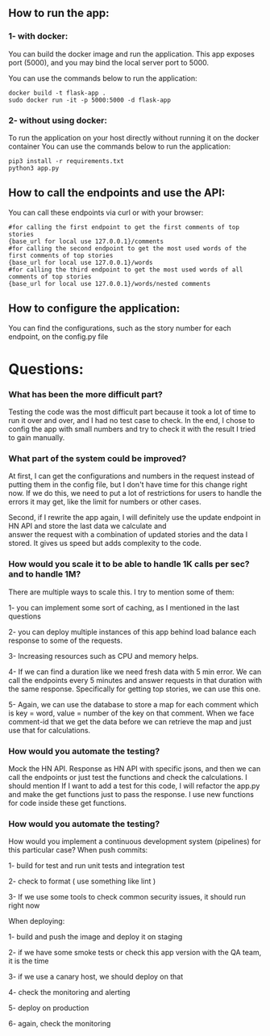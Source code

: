 ## How to run the app:

### 1-  with docker:
You can build the docker image and run the application.
This app exposes port (5000), and you may bind the local server
port to 5000.

You can use the commands below to run the application:
```
docker build -t flask-app .
sudo docker run -it -p 5000:5000 -d flask-app
```

### 2-  without using docker:
To run the application on your host directly without running it on the docker container
You can use the commands below to run the application:
```
pip3 install -r requirements.txt
python3 app.py
```


## How to call the endpoints and use the API:

You can call these endpoints via curl or with your browser:

```
#for calling the first endpoint to get the first comments of top stories
{base_url for local use 127.0.0.1}/comments
#for calling the second endpoint to get the most used words of the first comments of top stories
{base_url for local use 127.0.0.1}/words
#for calling the third endpoint to get the most used words of all comments of top stories
{base_url for local use 127.0.0.1}/words/nested comments
```

## How to configure the application:
You can find the configurations, such as the story number for each endpoint, on the config.py file


# Questions:

### What has been the more difficult part?

Testing the code was the most difficult part because it took a lot of time to run it over and over, and I
had no test case to check. In the end, I chose to config the app with small numbers and try to check it with the result I tried
to gain manually.

### What part of the system could be improved?
At first, I can get the configurations and numbers in the request
instead of putting them in the config file, but I don't have time for this change right now.
If we do this, we need to put a lot of restrictions for users to handle the errors it may get, like
the limit for numbers or other cases.

Second, if I rewrite the app again, I will definitely use the update
endpoint in HN API and store the last data we calculate and  
answer the request with a combination of updated stories and
the data I stored. It gives us speed but adds complexity to the code.

### How would you scale it to be able to handle 1K calls per sec? and to handle 1M?
There are multiple ways to scale this. I try to mention some of them:

1- you can implement some sort of caching, as I mentioned in the last questions

2- you can deploy multiple instances of this app behind load balance each
response to some of the requests.

3- Increasing resources such as CPU and memory helps.

4- If we can find a duration like we need fresh data with 5 min error.
We can call the endpoints every 5 minutes and answer requests in that duration with
the same response. Specifically for getting top stories, we can use this one.

5- Again, we can use the database to store a map for each comment which is key = word, value = number of the key on that comment.
When we face comment-id that we get the data before we can retrieve the map and
just use that for calculations.

### How would you automate the testing?
Mock the HN API. Response as HN API with specific jsons, and then we can call
the endpoints or just test the functions and check the calculations.
I should mention If I want to add a test for this code, I will refactor the app.py
and make the get functions just to pass the response. I use new functions for
code inside these get functions.

### How would you automate the testing?
How would you implement a continuous development system (pipelines) for this particular case?
When push commits:

1- build for test and run unit tests and integration test

2- check to format ( use something like lint )

3- If we use some tools to check common security issues, it should run right now

When deploying:

1- build and push the image and deploy it on staging

2- if we have some smoke tests or check this app version with the QA team, it is the time

3- if we use a canary host, we should deploy on that

4- check the monitoring and alerting

5- deploy on production

6- again, check the monitoring 